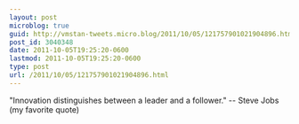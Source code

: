 ```yaml
---
layout: post
microblog: true
guid: http://vmstan-tweets.micro.blog/2011/10/05/121757901021904896.html
post_id: 3040348
date: 2011-10-05T19:25:20-0600
lastmod: 2011-10-05T19:25:20-0600
type: post
url: /2011/10/05/121757901021904896.html
---
```

"Innovation distinguishes between a leader and a follower." -- Steve Jobs (my favorite quote)
